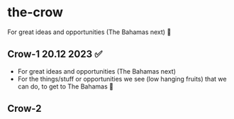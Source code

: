 # the-crow
For great ideas and opportunities (The Bahamas next) :palm_tree:

## Crow-1 20.12 2023 :white_check_mark:

* For great ideas and opportunities (The Bahamas next)
* For the things/stuff or opportunities we see (low hanging fruits) that we can do, to get to The Bahamas :palm_tree:

## Crow-2

